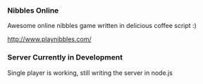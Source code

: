 ### Nibbles Online
  Awesome online nibbles game written in delicious coffee script :)

  http://www.playnibbles.com/

### Server Currently in Development
  Single player is working, still writing the server in node.js
